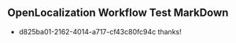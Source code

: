 ## OpenLocalization Workflow Test MarkDown
* d825ba01-2162-4014-a717-cf43c80fc94c thanks!

<!--HONumber=Jul16_HO2-->



